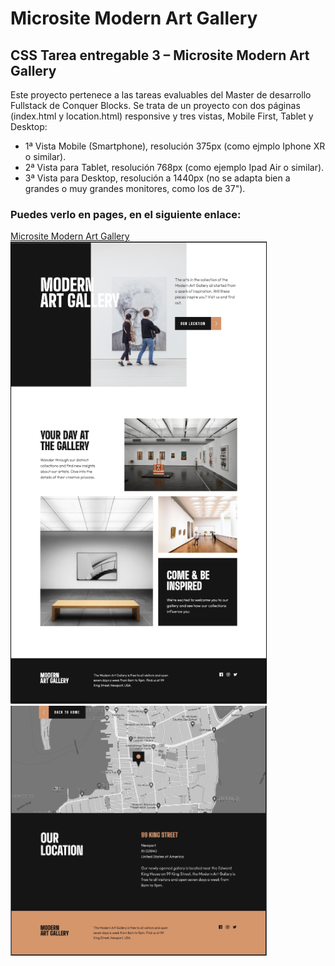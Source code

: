 # Microsite Modern Art Gallery
## CSS Tarea entregable 3 – Microsite Modern Art Gallery 
Este proyecto pertenece a las tareas evaluables del Master de desarrollo Fullstack de Conquer Blocks.
Se trata de un proyecto con dos páginas (index.html y location.html) responsive y tres vistas, Mobile First, Tablet y Desktop:
- 1ª Vista Mobile (Smartphone), resolución 375px (como ejmplo Iphone XR o similar).
- 2ª Vista para Tablet, resolución 768px (como ejemplo Ipad Air o similar).
- 3ª Vista para Desktop, resolución a 1440px (no se adapta bien a grandes o muy grandes monitores, como los de 37").
### Puedes verlo en pages, en el siguiente enlace:
  [Microsite Modern Art Gallery](https://dclair.github.io/Microsite-Modern-Art-Gallery/)\
  <img src="modern_art_galley1.png" alt="Modern Art Gallery" width="410px" height="740px">\
  <img src="modern_art_gallery2.png" alt="Modern Art Gallery" width="410px" height="400px">
  

